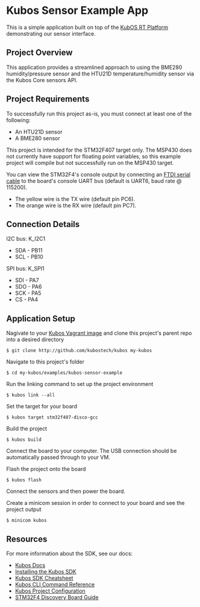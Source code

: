 # Kubos Sensor Example App

This is a simple application built on top of the [KubOS RT Platform](https://github.com/kubostech/kubos/tree/master/kubos-rt) demonstrating our sensor interface.

## Project Overview

This application provides a streamlined approach to using the BME280 humidity/pressure sensor and the HTU21D temperature/humidity sensor via
the Kubos Core sensors API.
  
## Project Requirements

To successfully run this project as-is, you must connect at least one of the following:

  - An HTU21D sensor
  - A BME280 sensor

This project is intended for the STM32F407 target only. The MSP430 does not currently have support for floating point variables, so this example project will compile but not successfully run on the MSP430 target.

You can view the STM32F4's console output by connecting an [FTDI serial cable](https://cdn-shop.adafruit.com/1200x900/70-03.jpg) to the board's console UART bus (default is UART6, baud rate @ 115200).

-  The yellow wire is the TX wire (default pin PC6).
-  The orange wire is the RX wire (default pin PC7).

## Connection Details

I2C bus: K_I2C1
  - SDA - PB11
  - SCL - PB10

SPI bus: K_SPI1
  - SDI - PA7
  - SDO - PA6
  - SCK - PA5
  - CS  - PA4

## Application Setup

Nagivate to your [Kubos Vagrant image](docs.kubos.co/sdk-installing.html) and clone this project's parent repo into a desired directory

    $ git clone http://github.com/kubostech/kubos my-kubos
    
Navigate to this project's folder

    $ cd my-kubos/examples/kubos-sensor-example
    
Run the linking command to set up the project environment

    $ kubos link --all
    
Set the target for your board

    $ kubos target stm32f407-disco-gcc
    
Build the project

    $ kubos build
    
Connect the board to your computer. The USB connection should be automatically passed through to your VM.

Flash the project onto the board

    $ kubos flash

Connect the sensors and then power the board.

Create a minicom session in order to connect to your board and see the project output

    $ minicom kubos

## Resources

For more information about the SDK, see our docs:

- [Kubos Docs](http://docs.kubos.co)
- [Installing the Kubos SDK](http://docs.kubos.co/latest/sdk-installing.html)
- [Kubos SDK Cheatsheet](http://docs.kubos.co/latest/sdk-cheatsheet.html) 
- [Kubos CLI Command Reference](http://docs.kubos.co/latest/sdk-reference.html) 
- [Kubos Project Configuration](http://docs.kubos.co/latest/sdk-project-config.html)
- [STM32F4 Discovery Board Guide](http://docs.kubos.co/latest/stm32f4-discovery-board-guide.html) 

